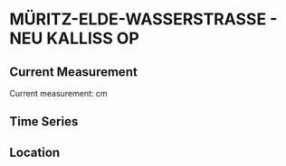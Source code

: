 # MÜRITZ-ELDE-WASSERSTRASSE - NEU KALLISS OP

## Current Measurement

Current measurement: <Value topic="rivers/pegel-online/MEW/NEU KALLISS OP/measurementValue"/> cm

## Time Series

<TimeSeries topic="rivers/pegel-online/MEW/NEU KALLISS OP/measurementValue" period="week" />

## Location

<WorldMap>
  <Marker lat="53.1720447826819" lon="11.286382289790327" labelTopic="rivers/pegel-online/MEW/NEU KALLISS OP" />
</WorldMap>
